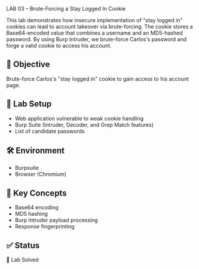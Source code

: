  LAB 03 – Brute-Forcing a Stay Logged In Cookie

This lab demonstrates how insecure implementation of "stay logged in" cookies can lead to account takeover via brute-forcing. The cookie stores a Base64-encoded value that combines a username and an MD5-hashed password. By using Burp Intruder, we brute-force Carlos's password and forge a valid cookie to access his account.

## 🎯 Objective

Brute-force Carlos's "stay logged in" cookie to gain access to his account page.

## 🧪 Lab Setup

- Web application vulnerable to weak cookie handling
- Burp Suite (Intruder, Decoder, and Grep Match features)
- List of candidate passwords

## 🛠️ Environment
- Burpsuite
- Browser (Chromium)

 
## 📑 Key Concepts

- Base64 encoding
- MD5 hashing
- Burp Intruder payload processing
- Response fingerprinting
  
## ✅ Status
 🎉 Lab Solved

